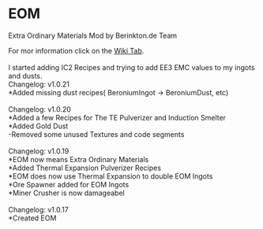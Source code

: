 # EOM
Extra Ordinary Materials Mod by Berinkton.de Team

For mor information click on the [Wiki Tab](https://github.com/BerinktonDE/EOM/wiki).
<br><br>
I started adding IC2 Recipes and trying to add EE3 EMC values to my ingots and dusts.
<br>
Changelog: v1.0.21<br>
*Added missing dust recipes( BeroniumIngot -> BeroniumDust, etc)
<br><br>
Changelog: v1.0.20<br>
*Added a few Recipes for The TE Pulverizer and Induction Smelter<br>
*Added Gold Dust<br>
-Removed some unused Textures and code segments
<br><br>
Changelog: v1.0.19<br>
*EOM now means Extra Ordinary Materials<br>
*Added Thermal Expansion Pulverizer Recipes<br>
*EOM does now use Thermal Expansion to double EOM Ingots<br>
*Ore Spawner added for EOM Ingots<br>
*Miner Crusher is now damageabel
<br><br>
Changelog: v1.0.17<br>
*Created EOM
